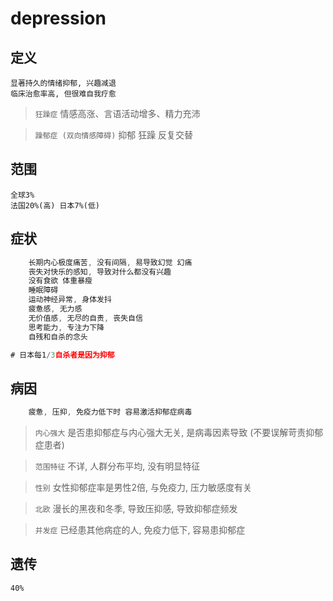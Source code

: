 # depression

## 定义

    显著持久的情绪抑郁, 兴趣减退
    临床治愈率高, 但很难自我疗愈

> `狂躁症` 情感高涨、言语活动增多、精力充沛

> `躁郁症 (双向情感障碍)` 抑郁 狂躁 反复交替

## 范围

    全球3%
    法国20%(高) 日本7%(低)

## 症状

```js
    长期内心极度痛苦, 没有间隔, 易导致幻觉 幻痛
    丧失对快乐的感知, 导致对什么都没有兴趣
    没有食欲 体重暴瘦
    睡眠障碍
    运动神经异常, 身体发抖
    疲惫感, 无力感
    无价值感, 无尽的自责, 丧失自信
    思考能力, 专注力下降
    自残和自杀的念头

# 日本每1/3自杀者是因为抑郁

```

## 病因

```js
    疲惫, 压抑, 免疫力低下时 容易激活抑郁症病毒
```

> `内心强大` 是否患抑郁症与内心强大无关, 是病毒因素导致 (不要误解苛责抑郁症患者)

> `范围特征` 不详, 人群分布平均, 没有明显特征

> `性别` 女性抑郁症率是男性2倍, 与免疫力, 压力敏感度有关

> `北欧` 漫长的黑夜和冬季, 导致压抑感, 导致抑郁症频发

> `并发症` 已经患其他病症的人, 免疫力低下, 容易患抑郁症

## 遗传

    40%
